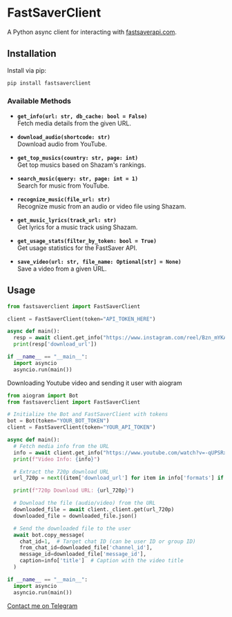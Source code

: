 
# FastSaverClient

A Python async client for interacting with [fastsaverapi.com](https://fastsaverapi.com).


## Installation

Install via pip:

```bash
pip install fastsaverclient
```
### Available Methods

- **`get_info(url: str, db_cache: bool = False)`**  
  Fetch media details from the given URL.

- **`download_audio(shortcode: str)`**  
  Download audio from YouTube.

- **`get_top_musics(country: str, page: int)`**  
  Get top musics based on Shazam's rankings.

- **`search_music(query: str, page: int = 1)`**  
  Search for music from YouTube.

- **`recognize_music(file_url: str)`**  
  Recognize music from an audio or video file using Shazam.

- **`get_music_lyrics(track_url: str)`**  
  Get lyrics for a music track using Shazam.

- **`get_usage_stats(filter_by_token: bool = True)`**  
  Get usage statistics for the FastSaver API.

- **`save_video(url: str, file_name: Optional[str] = None)`**  
  Save a video from a given URL.


## Usage

```python
from fastsaverclient import FastSaverClient

client = FastSaverClient(token="API_TOKEN_HERE")

async def main():
  resp = await client.get_info("https://www.instagram.com/reel/Bzn_mYKAltF/")
  print(resp['download_url'])

if __name__ == "__main__":
  import asyncio
  asyncio.run(main())
```

Downloading Youtube video and sending it user with aiogram
```python
from aiogram import Bot
from fastsaverclient import FastSaverClient

# Initialize the Bot and FastSaverClient with tokens
bot = Bot(token="YOUR_BOT_TOKEN")
client = FastSaverClient(token="YOUR_API_TOKEN")

async def main():
  # Fetch media info from the URL
  info = await client.get_info("https://www.youtube.com/watch?v=-qUPSRx9Rfk")
  print(f"Video Info: {info}")

  # Extract the 720p download URL
  url_720p = next((item['download_url'] for item in info['formats'] if item['format'] == '720p'), None)

  print(f"720p Download URL: {url_720p}")

  # Download the file (audio/video) from the URL
  downloaded_file = await client._client.get(url_720p)
  downloaded_file = downloaded_file.json()

  # Send the downloaded file to the user
  await bot.copy_message(
	chat_id=1,  # Target chat ID (can be user ID or group ID)
	from_chat_id=downloaded_file['channel_id'],
	message_id=downloaded_file['message_id'],
	caption=info['title']  # Caption with the video title
  )

if __name__ == "__main__":
  import asyncio
  asyncio.run(main())
```

[Contact me on Telegram](https://t.me/coder2077)


